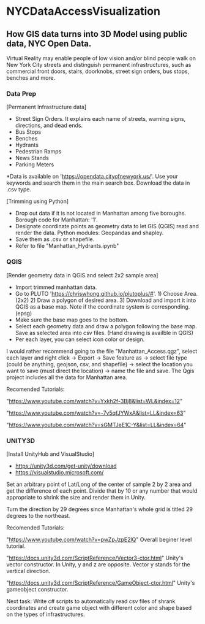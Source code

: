 # NYCDataAccessVisualization
## How GIS data turns into 3D Model using public data, NYC Open Data.

Virtual Reality may enable people of low vision and/or blind people walk on New York City streets and distinguish permanent infrastructures, such as commercial front doors, stairs, doorknobs, street sign orders, bus stops, benches and more.

### Data Prep
[Permanent Infrastructure data]
- Street Sign Orders. It explains each name of streets, warning signs, directions, and dead ends. 
- Bus Stops
- Benches
- Hydrants
- Pedestrian Ramps
- News Stands
- Parking Meters

*Data is available on 'https://opendata.cityofnewyork.us/'. Use your keywords and search them in the main search box. Download the data in .csv type. 

[Trimming using Python]
- Drop out data if it is not located in Manhattan among five boroughs. Borough code for Manhattan: '1'.
- Designate coordinate points as geometry data to let GIS (QGIS) read and render the data. Python modules: Geopandas and shapley.
- Save them as .csv or shapefile.
- Refer to file "Manhattan_Hydrants.ipynb"

### QGIS
[Render geometry data in QGIS and select 2x2 sample area]
- Import trimmed manhattan data. 
- Go to PLUTO 'https://chriswhong.github.io/plutoplus/#'. 1) Choose Area. (2x2) 2) Draw a polygon of desired area. 3) Download and import it into QGIS as a base map. Note if the coordinate system is corresponding. (epsg)
- Make sure the base map goes to the bottom. 
- Select each geometry data and draw a polygon following the base map. Save as selected area into csv files. (Hand drawing is availble in QGIS)
- Per each layer, you can select icon color or design.

I would rather recommend going to the file "Manhattan_Access.qgz", select each layer and right click -> Export -> Save feature as -> select file type (could be anything, geojson, csv, and shapefile) -> select the location you want to save (must direct the location) -> name the file and save. The Qgis project includes all the data for Manhattan area.

Recomended Tutorials:

"https://www.youtube.com/watch?v=Yxkh2f-3Bj8&list=WL&index=12"

"https://www.youtube.com/watch?v=-7v5qfJYWxA&list=LL&index=63"

"https://www.youtube.com/watch?v=sGMTJeE1C-Y&list=LL&index=64"

### UNITY3D
[Install UnityHub and VisualStudio]
- https://unity3d.com/get-unity/download
- https://visualstudio.microsoft.com/

Set an arbitrary point of Lat/Long of the center of sample 2 by 2 area and get the difference of each point. Divide that by 10 or any number that would appropriate to shrink the size and render them in Unity. 

Turn the direction by 29 degrees since Manhattan's whole grid is titled 29 degrees to the northeast. 

Recomended Tutorials:

"https://www.youtube.com/watch?v=pwZpJzpE2lQ" Overall beginer level tutorial.

"https://docs.unity3d.com/ScriptReference/Vector3-ctor.html" Unity's vector constructor. In Unity, y and z are opposite. Vector y stands for the vertical direction.

"https://docs.unity3d.com/ScriptReference/GameObject-ctor.html" Unity's gameobject constructor.

Next task: Write c# scripts to automatically read csv files of shrank coordinates and create game object with different color and shape based on the types of infrastructures.
